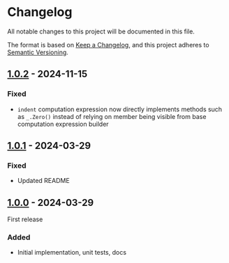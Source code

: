 # Changelog

All notable changes to this project will be documented in this file.

The format is based on [Keep a Changelog](https://keepachangelog.com/en/1.0.0/),
and this project adheres to [Semantic Versioning](https://semver.org/spec/v2.0.0.html).

## [1.0.2] - 2024-11-15

### Fixed
- `indent` computation expression now directly implements methods such as `_.Zero()` instead of relying on member being visible from base computation expression builder

## [1.0.1] - 2024-03-29

### Fixed
- Updated README

## [1.0.0] - 2024-03-29

First release

### Added
- Initial implementation, unit tests, docs

[Unreleased]: https://github.com/simon-reynolds/StringBuffer//compare/v1.0.2...HEAD
[1.0.2]: https://github.com/simon-reynolds/StringBuffer//compare/v1.0.1...v1.0.2
[1.0.1]: https://github.com/simon-reynolds/StringBuffer//compare/v1.0.0...v1.0.1
[1.0.0]: https://github.com/simon-reynolds/StringBuffer/releases/tag/v1.0.0
